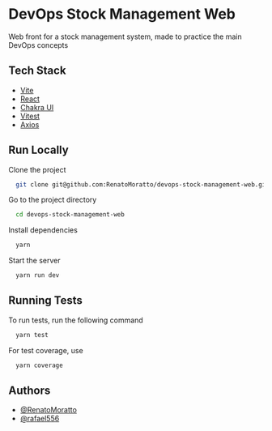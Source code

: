 # DevOps Stock Management Web

Web front for a stock management system, made to practice the main DevOps concepts

## Tech Stack

-   [Vite](https://vitejs.dev/)
-   [React](https://react.dev/)
-   [Chakra UI](https://chakra-ui.com/)
-   [Vitest](https://vitest.dev/)
-   [Axios](https://axios-http.com/ptbr/docs/intro)

## Run Locally

Clone the project

```bash
  git clone git@github.com:RenatoMoratto/devops-stock-management-web.git
```

Go to the project directory

```bash
  cd devops-stock-management-web
```

Install dependencies

```bash
  yarn
```

Start the server

```bash
  yarn run dev
```

## Running Tests

To run tests, run the following command

```bash
  yarn test
```

For test coverage, use

```bash
  yarn coverage
```

## Authors

- [@RenatoMoratto](https://www.github.com/RenatoMoratto)
- [@rafael556](https://github.com/rafael556)
